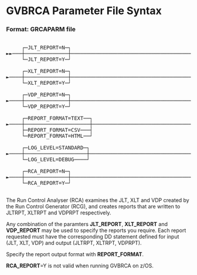 # GVBRCA Parameter File Syntax

### Format: GRCAPARM file  
<pre>

     ┌─JLT_REPORT=N─┐                                                     
►►───┼──────────────┼───────────────────────────────────────────────────────────► 
     └─JLT_REPORT=Y─┘                                                     

     ┌─XLT_REPORT=N─┐                                                     
►────┼──────────────┼───────────────────────────────────────────────────────────► 
     └─XLT_REPORT=Y─┘                                                     

     ┌─VDP_REPORT=N─┐                                                     
►────┼──────────────┼───────────────────────────────────────────────────────────► 
     └─VDP_REPORT=Y─┘                                                     

     ┌─REPORT_FORMAT=TEXT──┐                                                     
►────┼─────────────────────┼────────────────────────────────────────────────────► 
     ├─REPORT_FORMAT=CSV───┤    
     └─REPORT_FORMAT=HTML──┘  

     ┌─LOG_LEVEL=STANDARD─┐                                                       
►────┼────────────────────┼─────────────────────────────────────────────────────► 
     └─LOG_LEVEL=DEBUG────┘                                                       

     ┌─RCA_REPORT=N─┐                                                       
►────┼──────────────┼───────────────────────────────────────────────────────────► 
     └─RCA_REPORT=Y─┘                                                       

</pre>
  
The Run Control Analyser (RCA) examines the JLT, XLT and VDP created by the Run Control Generator (RCG), and creates reports that are written to JLTRPT, XLTRPT and VDPRPT respectively.

Any combination of the paramters **JLT_REPORT**, **XLT_REPORT** and **VDP_REPORT** may be used to specify the reports you require. Each report requested must have the corresponding DD statement defined for input (JLT, XLT, VDP) and output (JLTRPT, XLTRPT, VDPRPT).

Specify the report output format with **REPORT_FORMAT**.

**RCA_REPORT**=Y is not valid when running GVBRCA on z/OS.
